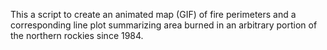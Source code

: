 This a script to create an animated map (GIF) of fire perimeters and a corresponding line plot summarizing area burned in an arbitrary portion of the northern rockies since 1984. 